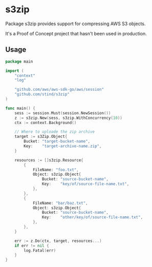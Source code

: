 # s3zip

Package s3zip provides support for compressing AWS S3 objects.

It's a Proof of Concept project that hasn't been used in production.

## Usage

```go
package main

import (
	"context"
	"log"

	"github.com/aws/aws-sdk-go/aws/session"
	"github.com/stind/s3zip"
)

func main() {
	sess := session.Must(session.NewSession())
	z := s3zip.New(sess, s3zip.WithConcurrency(10))
	ctx := context.Background()

	// Where to uploade the zip archive
	target := s3Zip.Object{
		Bucket: "target-bucket-name",
		Key:    "target-archive-name.zip",
	}

	resources := []s3zip.Resource{
		{
			FileName: "foo.txt",
			Object: s3zip.Object{
				Bucket: "source-bucket-name",
				Key:    "key/of/source-file-name.txt",
			},
		},
		{
			FileName: "bar/baz.txt",
			Object: s3zip.Object{
				Bucket: "source-bucket-name",
				Key:    "other/key/of/source-file-name.txt",
			},
		},
	}

	err := z.Do(ctx, target, resources...)
	if err != nil {
		log.Fatal(err)
	}
}
```
